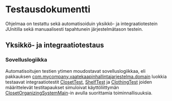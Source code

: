 # Testausdokumentti

Ohjelmaa on testattu sekä automatisoiduin yksikkö- ja integraatiotestein JUnitilla sekä manuaalisesti tapahtunein järjestelmätason testein.

## Yksikkö- ja integraatiotestaus

### Sovelluslogiikka


Automatisoitujen testien ytimen moudostavat sovelluslogiikkaa, eli pakkauksen [com.mycompany.vaatekaapinhallintajarjestelma.domain](https://github.com/NiinaM/otm-harjoitustyo/tree/master/Vaatekaapinhallintajarjestelma/src/main/java/com/mycompany/vaatekaapinhallintajarjestelma/domain) luokkia testaavat integraatiotestit [ClosetTest](https://github.com/NiinaM/otm-harjoitustyo/blob/master/Vaatekaapinhallintajarjestelma/src/test/java/ClosetTest.java), [ShelfTest](https://github.com/NiinaM/otm-harjoitustyo/blob/master/Vaatekaapinhallintajarjestelma/src/test/java/ShelfTest.java) ja [ClothingTest](https://github.com/NiinaM/otm-harjoitustyo/blob/master/Vaatekaapinhallintajarjestelma/src/test/java/ClothingTest.java) joiden määrittelevät testitapaukset simuloivat käyttöliittymän [ClosetOrganizingSystemMain](https://github.com/NiinaM/otm-harjoitustyo/blob/master/Vaatekaapinhallintajarjestelma/src/main/java/com/mycompany/vaatekaapinhallintajarjestelma/ui/ClosetOrganizingSystemMain.java)-in avulla suorittamia toiminnallisuuksia.
